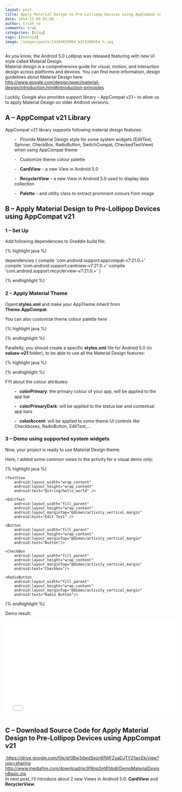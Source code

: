 ```yaml
---
layout: post
title: Apply Material Design to Pre-Lollipop Devices using AppCompat v21
date: 2014-12-09 02:08
author: trinh_le
comments: true
categories: [blog]
tags: [Android]
image: /images/posts/24164029984_b3f2200484_h.jpg
---
```


As you know, the Android 5.0 Lollipop was released featuring with new UI style called Material Design.
<br/>
Material design is a comprehensive guide for visual, motion, and interaction design across platforms and devices. You can find more information, design guidelines about Material Design here: <a href="http://www.google.com/design/spec/material-design/introduction.html#introduction-principles" target="_blank">http://www.google.com/design/spec/material-design/introduction.html#introduction-principles</a>

Luckily, Google also provides support library – AppCompat v21 – to allow us to apply Material Design on older Android versions.

<!--more-->
<h2>A – AppCompat v21 Library</h2>
AppCompat v21 library supports following material design features:
<p style="padding-left: 30px;">-   Provide Material Design style for some system widgets (EditText, Spinner, CheckBox, RadioButton, SwitchCompat, CheckedTextView) when using AppCompat theme</p>
<p style="padding-left: 30px;">-   Customize theme colour palette</p>
<p style="padding-left: 30px;">-   <strong>CardView</strong> – a new View in Android 5.0</p>
<p style="padding-left: 30px;">-   <strong>RecyclerView</strong> – a new View in Android 5.0 used to display data collection</p>
<p style="padding-left: 30px;">-   <strong>Palette</strong> – and utility class to extract prominent colours from image</p>

<h2>B – Apply Material Design to Pre-Lollipop Devices using AppCompat v21</h2>
<h3>1 – Set Up</h3>
Add following dependencies to Graddle build file:

{% highlight java %}

dependencies {
	compile 'com.android.support:appcompat-v7:21.0.+'
	compile 'com.android.support:cardview-v7:21.0.+'
	compile 'com.android.support:recyclerview-v7:21.0.+'
}

{% endhighlight %}
<h3>2 – Apply Material Theme</h3>
Opent<strong> styles.xml</strong> and make your AppTheme inherit from<strong> Theme.AppCompat</strong>.

You can also customize theme colour palette here

{% highlight java %}

<style name="AppTheme" parent="Theme.AppCompat">
	<item name="colorPrimary">@color/colorPrimary</item>
	<item name="colorPrimaryDark">@color/colorPrimaryDark</item>
	<item name="colorAccent">@color/colorAccent</item>
	<item name="android:windowNoTitle">true</item>
</style>

{% endhighlight %}

Parallelly, you should create a specific <strong>styles.xml</strong> file for Android 5.0 (in <strong>values-v21</strong> folder), to be able to use all the Material Design features:

{% highlight java %}

<style name="AppTheme" parent="android:Theme.Material.Light">
	<item name="android:colorPrimary">@color/colorPrimary</item>
	<item name="android:colorPrimaryDark">@color/colorPrimaryDark</item>
	<item name="android:colorAccent">@color/colorAccent</item>
	<item name="android:windowNoTitle">true</item>
</style>

{% endhighlight %}

FYI about the colour attributes:
<p style="padding-left: 30px;"><strong>-   colorPrimary</strong>: the primary colour of your app, will be applied to the app bar</p>
<p style="padding-left: 30px;"><strong>-   colorPrimaryDark</strong>: will be applied to the status bar and contextual app bars</p>
<p style="padding-left: 30px;"><strong>-   colorAccent</strong>: will be applied to some theme UI controls like Checkboxes, RadioButton, EditText,…</p>

<h3>3 – Demo using supported system widgets</h3>
Now, your project is ready to use Material Design theme.

Here, I added some common views to the activity for a visual demo only:

{% highlight java %}

<LinearLayout xmlns:android="http://schemas.android.com/apk/res/android"
	xmlns:tools="http://schemas.android.com/tools"
	android:layout_width="match_parent"
	android:layout_height="match_parent"
	android:paddingBottom="@dimen/activity_vertical_margin"
	android:paddingLeft="@dimen/activity_horizontal_margin"
	android:paddingRight="@dimen/activity_horizontal_margin"
	android:paddingTop="@dimen/activity_vertical_margin"
	android:orientation="vertical"
	tools:context=".MainActivity">

	<TextView
		android:layout_width="wrap_content"
		android:layout_height="wrap_content"
		android:text="@string/hello_world" />

	<EditText
		android:layout_width="fill_parent"
		android:layout_height="wrap_content"
		android:layout_marginTop="@dimen/activity_vertical_margin"
		android:hint="Edit Text" />

	<Button
		android:layout_width="fill_parent"
		android:layout_height="wrap_content"
		android:layout_marginTop="@dimen/activity_vertical_margin"
		android:text="Button"/>

	<CheckBox
		android:layout_width="fill_parent"
		android:layout_height="wrap_content"
		android:layout_marginTop="@dimen/activity_vertical_margin"
		android:text="Checkbox"/>

	<RadioButton
		android:layout_width="fill_parent"
		android:layout_height="wrap_content"
		android:layout_marginTop="@dimen/activity_vertical_margin"
		android:text="Radio Button"/>

</LinearLayout>


{% endhighlight %}

Demo result:
<iframe width="560" height="315" src="//www.youtube.com/embed/QrOCk7eJLxE" frameborder="0" allowfullscreen="allowfullscreen"></iframe>
<h2>C – Download Source Code for Apply Material Design to Pre-Lollipop Devices using AppCompat v21</h2>
<a href="https://drive.google.com/file/d/0Bw3dwdSezn6fWFZvaDJTY21wcEk/view?usp=sharing" target="_blank"> https://drive.google.com/file/d/0Bw3dwdSezn6fWFZvaDJTY21wcEk/view?usp=sharing</a>
<br/>
<a href="http://www.mediafire.com/download/gc918np2et81do8/DemoMaterialDesignBasic.zip" target="_blank">http://www.mediafire.com/download/gc918np2et81do8/DemoMaterialDesignBasic.zip</a> 
<br/>
In next post, I’ll introduce about 2 new Views in Android 5.0: <strong>CardView</strong> and <strong>RecyclerView</strong>.
